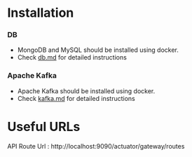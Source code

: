 # Installation
### DB
* MongoDB and MySQL should be installed using docker.
* Check [db.md](_config_databases/db.md) for detailed instructions

### Apache Kafka
* Apache Kafka should be installed using docker.
* Check [kafka.md](_config_kafka/kafka.md) for detailed instructions


# Useful URLs
API Route Url : http://localhost:9090/actuator/gateway/routes
